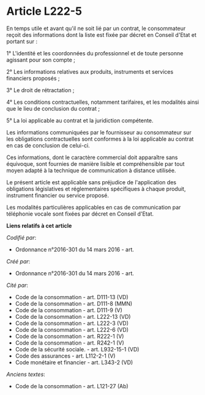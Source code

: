 # Article L222-5

En temps utile et avant qu'il ne soit lié par un contrat, le consommateur reçoit des informations dont la liste est fixée par
décret en Conseil d'Etat et portant sur :

1° L'identité et les coordonnées du professionnel et de toute personne agissant pour son compte ;

2° Les informations relatives aux produits, instruments et services financiers proposés ;

3° Le droit de rétractation ;

4° Les conditions contractuelles, notamment tarifaires, et les modalités ainsi que le lieu de conclusion du contrat ;

5° La loi applicable au contrat et la juridiction compétente.

Les informations communiquées par le fournisseur au consommateur sur les obligations contractuelles sont conformes à la loi
applicable au contrat en cas de conclusion de celui-ci.

Ces informations, dont le caractère commercial doit apparaître sans équivoque, sont fournies de manière lisible et
compréhensible par tout moyen adapté à la technique de communication à distance utilisée.

Le présent article est applicable sans préjudice de l'application des obligations législatives et réglementaires spécifiques
à chaque produit, instrument financier ou service proposé.

Les modalités particulières applicables en cas de communication par téléphonie vocale sont fixées par décret en Conseil
d'Etat.

**Liens relatifs à cet article**

_Codifié par_:

  - Ordonnance n°2016-301 du 14 mars 2016 - art.

_Créé par_:

  - Ordonnance n°2016-301 du 14 mars 2016 - art.

_Cité par_:

  - Code de la consommation - art. D111-13 (VD)
  - Code de la consommation - art. D111-8 (MMN)
  - Code de la consommation - art. D111-9 (V)
  - Code de la consommation - art. L222-13 (VD)
  - Code de la consommation - art. L222-3 (VD)
  - Code de la consommation - art. L222-6 (VD)
  - Code de la consommation - art. R222-1 (V)
  - Code de la consommation - art. R242-1 (V)
  - Code de la sécurité sociale. - art. L932-15-1 (VD)
  - Code des assurances - art. L112-2-1 (V)
  - Code monétaire et financier - art. L343-2 (VD)

_Anciens textes_:

  - Code de la consommation - art. L121-27 (Ab)
